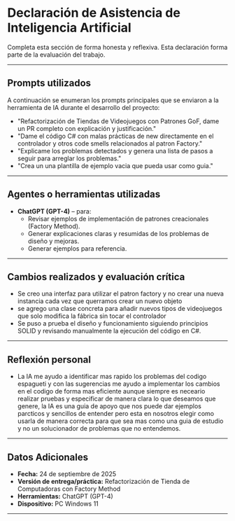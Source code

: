# Declaración de Asistencia de Inteligencia Artificial

Completa esta sección de forma honesta y reflexiva. Esta declaración forma parte de la evaluación del trabajo.

---

## Prompts utilizados
A continuación se enumeran los prompts principales que se enviaron a la herramienta de IA durante el desarrollo del proyecto:

- "Refactorización de Tiendas de Videojuegos con Patrones GoF, dame un PR completo con explicación y justificación."
- "Dame el código C# con malas prácticas de new directamente en el controlador y otros code smells relacionados al patron Factory."
- "Explicame los problemas detectados y genera una lista de pasos a seguir para arreglar los problemas."
- "Crea un una plantilla de ejemplo vacia que pueda usar como guia."

---

## Agentes o herramientas utilizadas
- **ChatGPT (GPT-4)** – para:
  - Revisar ejemplos de implementación de patrones creacionales (Factory Method).
  - Generar explicaciones claras y resumidas de los problemas de diseño y mejoras.
  - Generar ejemplos para referencia.

---

## Cambios realizados y evaluación crítica
- Se creo una interfaz para utilizar el patron factory y no crear una nueva instancia cada vez que querramos crear un nuevo objeto
- se agrego una clase concreta para añadir nuevos tipos de videojuegos que solo modifica la fábrica sin tocar el controlador
- Se puso a prueba el diseño y funcionamiento siguiendo principios SOLID y revisando manualmente la ejecución del código en C#.

---

## Reflexión personal
- La IA me ayudo a identificar mas rapido los problemas del codigo espagueti y con las sugerencias me ayudo a implementar los cambios en el codigo de forma mas eficiente
aunque siempre es neceario realizar pruebas y especificar de manera clara lo que deseamos que genere, la IA es una guia de apoyo que nos puede dar ejemplos parcticos y sencillos de entender
pero esta en nosotros elegir como usarla de manera correcta para que sea mas como una guia de estudio y no un solucionador de problemas que no entendemos.

---

## Datos Adicionales
- **Fecha:** 24 de septiembre de 2025  
- **Versión de entrega/práctica:** Refactorización de Tienda de Computadoras con Factory Method 
- **Herramientas:** ChatGPT (GPT-4)  
- **Dispositivo:** PC Windows 11
---
